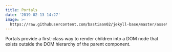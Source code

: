 ```yaml
---
title: Portals
date: '2019-02-13 14:27'
image: >-
  https://raw.githubusercontent.com/bastiaan02/jekyll-base/master/assets/uploads/sun-rise-661541_1920.jpg
---
```

Portals provide a first-class way to render children into a DOM node that exists outside the DOM hierarchy of the parent component.
